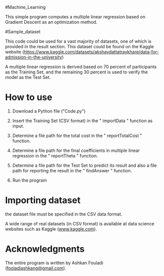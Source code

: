 #Machine_Learning 

This simple program computes a multiple linear regression based on Gradient Descent as an optimization method. 

#Sample_dataset

This code could be used for a vast majority of datasets, one of which is provided in the result section. This dataset could be found on the Kaggle website (https://www.kaggle.com/datasets/akshaydattatraykhare/data-for-admission-in-the-university)

A multiple linear regression is derived based on 70 percent of participants as the Training Set, and the remaining 30 percent is used to verify the model as the Test Set.

# How to use

1) Download a Python file ("Code.py")

2) Insert the Training Set (CSV format) in the " importData " function as input.

3) Determine a file path for the total cost in the " reportTotalCost " function.  

4) Determine a file path for the final coefficients in multiple linear regression in the " reportTheta " function.

5) Determine a file path for the Test Set to predict its result and also a file path for reporting the result in the " findAnswer " function.  

6) Run the program



# Importing dataset

 the dataset file must be specified in the CSV data format.

A wide range of real datasets (in CSV format) is available at data science websites such as Kaggle (www.kaggle.com).


# Acknowledgments


The entire program is written by Ashkan Fouladi (fooladiashkang@gmail.com).
